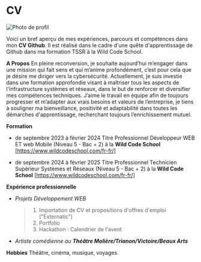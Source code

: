 # CV

![Photo de profil](https://cdn.pixabay.com/photo/2012/04/13/01/23/thumbs-up-31663_1280.png)


Voici un bref aperçu de mes expériences, parcours et compétences dans mon **CV Github**. Il est réalisé dans le cadre d'une quête d'apprentissage de Github dans ma formation TSSR à la Wild Code School.

**A Propos**
En pleine reconversion, je souhaite aujourd’hui m’engager dans une mission qui fait
sens et qui m’anime profondément, c’est pour
cela que je désire me diriger vers la cybersécurité.
Actuellement, je suis investie dans une formation
approfondie visant à maîtriser tous les aspects de
l'infrastructure systèmes et réseaux, dans le but de
renforcer et diversifier mes compétences
techniques. J’aime le travail en équipe afin de
toujours progresser et m’adapter aux vrais besoins
et valeurs de l’entreprise, je tiens à souligner ma
bienveillance, positivité et adaptabilité dans toutes
les démarches d'apprentissage, recherchant
toujours l’enrichissement mutuel.

**Formation**

- de septembre 2023 à février 2024
  Titre Professionnel Développeur WEB ET web Mobile (Niveau 5 - Bac + 2) à la **Wild Code School**
  [https://www.wildcodeschool.com/fr-fr/]

- de septembre 2024 à février 2025
  Titre Professionnel Technicien Supérieur
  Systèmes et Réseaux (Niveau 5 - Bac + 2) à la **Wild Code School**
  [https://www.wildcodeschool.com/fr-fr/]

**Expérience professionnelle**

- _Projets Développement WEB_

  > 1. Importation de CV et propositions d'offres d'emploi ("Externatic")
  > 2. Portfolio
  > 3. Hackathon : Calendrier de l'avent

- _Artiste comédienne au **Théâtre Molière/Trianon/Victoire/Beaux Arts**_

**Hobbies**
Théâtre, cinéma, musique, voyages
